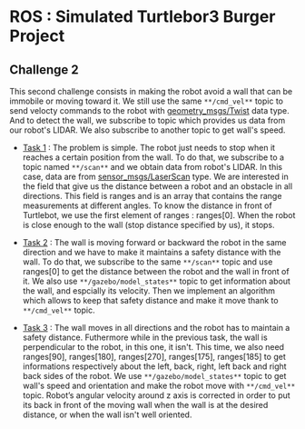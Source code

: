 # ROS : Simulated Turtlebor3 Burger Project

## Challenge 2

This second challenge consists in making the robot avoid a wall that can be immobile or moving toward it. We still use the same `**/cmd_vel**` topic to send velocty commands to the robot with [geometry_msgs/Twist](https://docs.ros.org/en/diamondback/api/geometry_msgs/html/msg/Twist.html) data type. And to detect the wall, we subscribe to topic which provides us data from our robot's LIDAR. We also subscribe to another topic to get wall's speed.

- [Task 1](challenge2_task1.py) : The problem is simple. The robot just needs to stop when it reaches a certain position from the wall. To do that, we subscribe to a topic named `**/scan**` and we obtain data from robot's LIDAR. In this case, data are from [sensor_msgs/LaserScan](http://docs.ros.org/en/melodic/api/sensor_msgs/html/msg/LaserScan.html) type. 
We are interested in the field that give us the distance between a robot and an obstacle in all directions. This field is ranges and is an array that contains the range measurements at different angles.
To know the distance in front of Turtlebot, we use the first element of ranges : ranges[0]. When the robot is close enough to the wall (stop distance specified by us), it stops.

- [Task 2](challenge2_task2.py) : The wall is moving forward or backward the robot in the same direction and we have to make it maintains a safety distance with the wall.
To do that, we subscribe to the same `**/scan**` topic and use ranges[0] to get the distance between the robot and the wall in front of it. We also use `**/gazebo/model_states**` topic to get information about the wall, and espcially its velocity. Then we implement an algorithm which allows to keep that safety distance and make it move thank to `**/cmd_vel**` topic.

- [Task 3](challenge2_task3.py) : The wall moves in all directions and the robot has to maintain a safety distance. Futhermore while in the previous task, the wall is perpendicular to the robot, in this one, it isn't. This time, we also need ranges[90], ranges[180], ranges[270], ranges[175], ranges[185] to get informations respectively about the left, back, right, left back and right back sides of the robot. We use `**/gazebo/model_states**` topic to get wall's speed and orientation and make the robot move with `**/cmd_vel**` topic. Robot’s angular velocity around z axis is corrected in order to put its back in front of the moving wall when the wall is at the desired distance, or when the wall isn't well oriented.